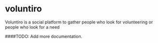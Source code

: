 # voluntiro

Voluntiro is a social platform to gather people who look for volunteering or people who look for a need


####TODO: Add more documentation.
